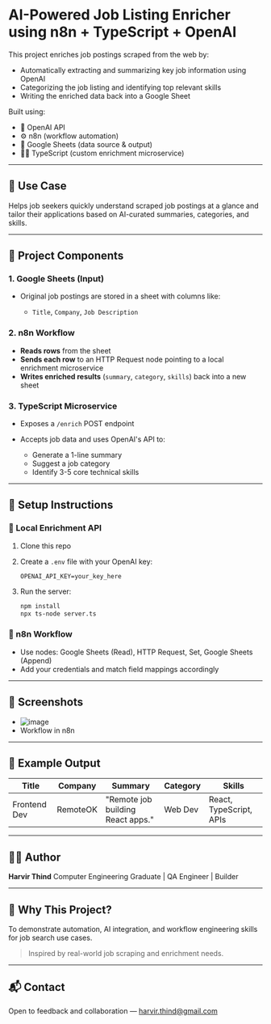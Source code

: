 # AI-Powered Job Listing Enricher using n8n + TypeScript + OpenAI

This project enriches job postings scraped from the web by:

* Automatically extracting and summarizing key job information using OpenAI 
* Categorizing the job listing and identifying top relevant skills
* Writing the enriched data back into a Google Sheet

Built using:

* 🧠 OpenAI API 
* ⚙️ n8n (workflow automation)
* 🧾 Google Sheets (data source & output)
* 🧑‍💻 TypeScript (custom enrichment microservice)

---

## 📌 Use Case

Helps job seekers quickly understand scraped job postings at a glance and tailor their applications based on AI-curated summaries, categories, and skills.

---

## 🧱 Project Components

### 1. **Google Sheets (Input)**

* Original job postings are stored in a sheet with columns like:

  * `Title`, `Company`, `Job Description`

### 2. **n8n Workflow**

* **Reads rows** from the sheet
* **Sends each row** to an HTTP Request node pointing to a local enrichment microservice
* **Writes enriched results** (`summary`, `category`, `skills`) back into a new sheet

### 3. **TypeScript Microservice**

* Exposes a `/enrich` POST endpoint
* Accepts job data and uses OpenAI's API to:

  * Generate a 1-line summary
  * Suggest a job category
  * Identify 3-5 core technical skills

---

## 🚀 Setup Instructions

### 🔧 Local Enrichment API

1. Clone this repo
2. Create a `.env` file with your OpenAI key:

   ```env
   OPENAI_API_KEY=your_key_here
   ```
3. Run the server:

   ```bash
   npm install
   npx ts-node server.ts
   ```

### 🧩 n8n Workflow

* Use nodes: Google Sheets (Read), HTTP Request, Set, Google Sheets (Append)
* Add your credentials and match field mappings accordingly

---

## 📸 Screenshots

* ![image](https://github.com/user-attachments/assets/3743307e-a052-4eee-b613-d52138031dd8)
* Workflow in n8n


---

## 📄 Example Output

| Title        | Company  | Summary                           | Category | Skills                  |
| ------------ | -------- | --------------------------------- | -------- | ----------------------- |
| Frontend Dev | RemoteOK | "Remote job building React apps." | Web Dev  | React, TypeScript, APIs |

---

## 🙋‍♂️ Author

**Harvir Thind**
Computer Engineering Graduate | QA Engineer | Builder

---

## 📌 Why This Project?

To demonstrate automation, AI integration, and workflow engineering skills for job search use cases.

> Inspired by real-world job scraping and enrichment needs.

---

## 📬 Contact

Open to feedback and collaboration — [harvir.thind@gmail.com](mailto:harvir.thind@gmail.com)

